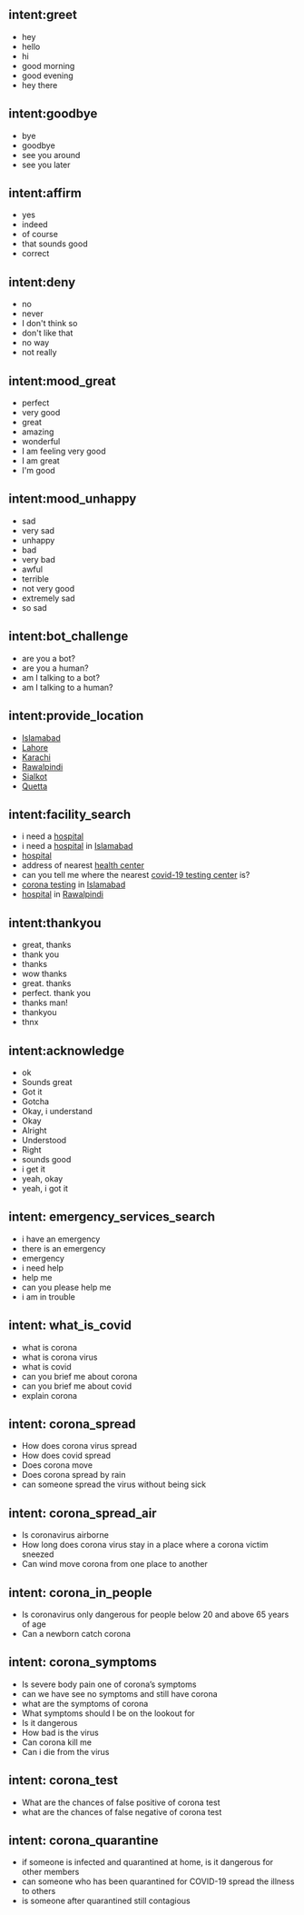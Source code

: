 ## intent:greet

- hey
- hello
- hi
- good morning
- good evening
- hey there

## intent:goodbye

- bye
- goodbye
- see you around
- see you later

## intent:affirm

- yes
- indeed
- of course
- that sounds good
- correct

## intent:deny

- no
- never
- I don't think so
- don't like that
- no way
- not really

## intent:mood_great

- perfect
- very good
- great
- amazing
- wonderful
- I am feeling very good
- I am great
- I'm good

## intent:mood_unhappy

- sad
- very sad
- unhappy
- bad
- very bad
- awful
- terrible
- not very good
- extremely sad
- so sad

## intent:bot_challenge

- are you a bot?
- are you a human?
- am I talking to a bot?
- am I talking to a human?

## intent:provide_location

- [Islamabad](location)
- [Lahore](location)
- [Karachi](location)
- [Rawalpindi](location)
- [Sialkot](location)
- [Quetta](location)

## intent:facility_search

- i need a [hospital](facility_type)
- i need a [hospital](facility_type) in [Islamabad](location)
- [hospital](facility_type)
- address of nearest [health center](facility_type)
- can you tell me where the nearest [covid-19 testing center](facility_type) is?
- [corona testing](facility_type) in [Islamabad](location)
- [hospital](facility_type) in [Rawalpindi](location)

## intent:thankyou

- great, thanks
- thank you
- thanks
- wow thanks
- great. thanks
- perfect. thank you
- thanks man!
- thankyou
- thnx

## intent:acknowledge

- ok
- Sounds great
- Got it
- Gotcha
- Okay, i understand
- Okay
- Alright
- Understood
- Right
- sounds good
- i get it
- yeah, okay
- yeah, i got it

## intent: emergency_services_search
- i have an emergency
- there is an emergency
- emergency
- i need help
- help me
- can you please help me
- i am in trouble

## intent: what_is_covid
- what is corona
- what is corona virus
- what is covid
- can you brief me about corona
- can you brief me about covid
- explain corona

## intent: corona_spread
- How does corona virus spread
- How does covid spread
- Does corona move
- Does corona spread by rain
- can someone spread the virus without being sick

## intent: corona_spread_air
- Is coronavirus airborne
- How long does corona virus stay in a place where a corona victim sneezed
- Can wind move corona from one place to another

## intent: corona_in_people
- Is coronavirus only dangerous for people below 20 and above 65 years of age
- Can a newborn catch corona

## intent: corona_symptoms
- Is severe body pain one of corona’s symptoms
- can we have see no symptoms and still have corona
- what are the symptoms of corona
- What symptoms should I be on the lookout for
- Is it dangerous
- How bad is the virus
- Can corona kill me
- Can i die from the virus

## intent: corona_test
- What are the chances of false positive of corona test
- what are the chances of false negative of corona test

## intent: corona_quarantine
- if someone is infected and quarantined at home, is it dangerous for other members
- can someone who has been quarantined for COVID-19 spread the illness to others
- is someone after quarantined still contagious

